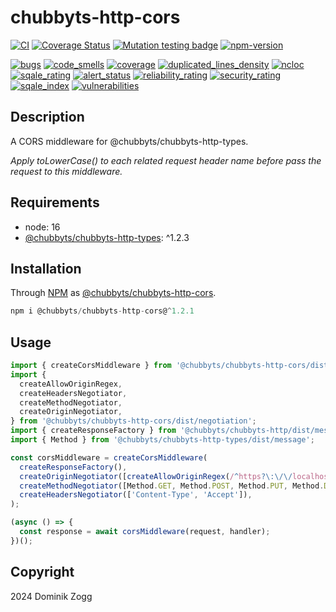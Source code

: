 # chubbyts-http-cors

[![CI](https://github.com/chubbyts/chubbyts-http-cors/workflows/CI/badge.svg?branch=master)](https://github.com/chubbyts/chubbyts-http-cors/actions?query=workflow%3ACI)
[![Coverage Status](https://coveralls.io/repos/github/chubbyts/chubbyts-http-cors/badge.svg?branch=master)](https://coveralls.io/github/chubbyts/chubbyts-http-cors?branch=master)
[![Mutation testing badge](https://img.shields.io/endpoint?style=flat&url=https%3A%2F%2Fbadge-api.stryker-mutator.io%2Fgithub.com%2Fchubbyts%2Fchubbyts-http-cors%2Fmaster)](https://dashboard.stryker-mutator.io/reports/github.com/chubbyts/chubbyts-http-cors/master)
[![npm-version](https://img.shields.io/npm/v/@chubbyts/chubbyts-http-cors.svg)](https://www.npmjs.com/package/@chubbyts/chubbyts-http-cors)

[![bugs](https://sonarcloud.io/api/project_badges/measure?project=chubbyts_chubbyts-http-cors&metric=bugs)](https://sonarcloud.io/dashboard?id=chubbyts_chubbyts-http-cors)
[![code_smells](https://sonarcloud.io/api/project_badges/measure?project=chubbyts_chubbyts-http-cors&metric=code_smells)](https://sonarcloud.io/dashboard?id=chubbyts_chubbyts-http-cors)
[![coverage](https://sonarcloud.io/api/project_badges/measure?project=chubbyts_chubbyts-http-cors&metric=coverage)](https://sonarcloud.io/dashboard?id=chubbyts_chubbyts-http-cors)
[![duplicated_lines_density](https://sonarcloud.io/api/project_badges/measure?project=chubbyts_chubbyts-http-cors&metric=duplicated_lines_density)](https://sonarcloud.io/dashboard?id=chubbyts_chubbyts-http-cors)
[![ncloc](https://sonarcloud.io/api/project_badges/measure?project=chubbyts_chubbyts-http-cors&metric=ncloc)](https://sonarcloud.io/dashboard?id=chubbyts_chubbyts-http-cors)
[![sqale_rating](https://sonarcloud.io/api/project_badges/measure?project=chubbyts_chubbyts-http-cors&metric=sqale_rating)](https://sonarcloud.io/dashboard?id=chubbyts_chubbyts-http-cors)
[![alert_status](https://sonarcloud.io/api/project_badges/measure?project=chubbyts_chubbyts-http-cors&metric=alert_status)](https://sonarcloud.io/dashboard?id=chubbyts_chubbyts-http-cors)
[![reliability_rating](https://sonarcloud.io/api/project_badges/measure?project=chubbyts_chubbyts-http-cors&metric=reliability_rating)](https://sonarcloud.io/dashboard?id=chubbyts_chubbyts-http-cors)
[![security_rating](https://sonarcloud.io/api/project_badges/measure?project=chubbyts_chubbyts-http-cors&metric=security_rating)](https://sonarcloud.io/dashboard?id=chubbyts_chubbyts-http-cors)
[![sqale_index](https://sonarcloud.io/api/project_badges/measure?project=chubbyts_chubbyts-http-cors&metric=sqale_index)](https://sonarcloud.io/dashboard?id=chubbyts_chubbyts-http-cors)
[![vulnerabilities](https://sonarcloud.io/api/project_badges/measure?project=chubbyts_chubbyts-http-cors&metric=vulnerabilities)](https://sonarcloud.io/dashboard?id=chubbyts_chubbyts-http-cors)

## Description

A CORS middleware for @chubbyts/chubbyts-http-types.

*Apply toLowerCase() to each related request header name before pass the request to this middleware.*

## Requirements

 * node: 16
 * [@chubbyts/chubbyts-http-types][2]: ^1.2.3

## Installation

Through [NPM](https://www.npmjs.com) as [@chubbyts/chubbyts-http-cors][1].

```ts
npm i @chubbyts/chubbyts-http-cors@^1.2.1
```

## Usage

```ts
import { createCorsMiddleware } from '@chubbyts/chubbyts-http-cors/dist/middleware';
import {
  createAllowOriginRegex,
  createHeadersNegotiator,
  createMethodNegotiator,
  createOriginNegotiator,
} from '@chubbyts/chubbyts-http-cors/dist/negotiation';
import { createResponseFactory } from '@chubbyts/chubbyts-http/dist/message-factory';
import { Method } from '@chubbyts/chubbyts-http-types/dist/message';

const corsMiddleware = createCorsMiddleware(
  createResponseFactory(),
  createOriginNegotiator([createAllowOriginRegex(/^https?\:\/\/localhost(\:\d+)?$/)]),
  createMethodNegotiator([Method.GET, Method.POST, Method.PUT, Method.DELETE]),
  createHeadersNegotiator(['Content-Type', 'Accept']),
);

(async () => {
  const response = await corsMiddleware(request, handler);
})();
```

## Copyright

2024 Dominik Zogg

[1]: https://www.npmjs.com/package/@chubbyts/chubbyts-http-cors
[2]: https://www.npmjs.com/package/@chubbyts/chubbyts-http-types
